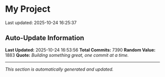 # My Project


Last updated: 2025-10-24 16:25:37





































































































































































































































































































































































































































































































































































































































































































































































































































































































































































































































































































































































































































































































































































































































































































































































































































































































































































































































































































































































































































































































































































































































































































































































































































































































































































































































































































































































































































































































































































































































































































































































































































































































































































































































































































































































































































































































































































































































































































































































































































































































































































































































































































































































































































































































































































































































































































































































































































































































































































































































































































































































































































































































































































































































































































































































































































































































































































































































































































































































































































































































































































































































































































































































































































































































































































































































































































































































































































































































































































































































































































































































































































































































































































































































































































































































































































































































































































































































































































































































































































































































## Auto-Update Information

**Last Updated:** 2025-10-24 16:53:56
**Total Commits:** 7390
**Random Value:** 1883
**Quote:** _Building something great, one commit at a time._

---
_This section is automatically generated and updated._